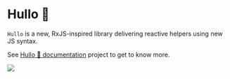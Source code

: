 # Hullo 👋

`Hullo` is a new, RxJS-inspired library delivering reactive helpers using new JS syntax.

See [Hullo 👋 documentation](https://hullo.dev/) project to get to know more.

[<img src="https://img.shields.io/discord/568512719968403457.svg" />](https://discord.gg/5tqWKXC)
